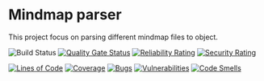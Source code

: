 # Mindmap parser

This project focus on parsing different mindmap files to object.

![Build Status](https://github.com/cloudphr/mindmap/workflows/Build/badge.svg)
[![Quality Gate Status](https://sonarcloud.io/api/project_badges/measure?project=cloudphr_mindmap&metric=alert_status)](https://sonarcloud.io/dashboard?id=cloudphr_mindmap)
[![Reliability Rating](https://sonarcloud.io/api/project_badges/measure?project=cloudphr_mindmap&metric=reliability_rating)](https://sonarcloud.io/dashboard?id=cloudphr_mindmap)
[![Security Rating](https://sonarcloud.io/api/project_badges/measure?project=cloudphr_mindmap&metric=security_rating)](https://sonarcloud.io/dashboard?id=cloudphr_mindmap)

[![Lines of Code](https://sonarcloud.io/api/project_badges/measure?project=cloudphr_mindmap&metric=ncloc)](https://sonarcloud.io/dashboard?id=cloudphr_mindmap)
[![Coverage](https://sonarcloud.io/api/project_badges/measure?project=cloudphr_mindmap&metric=coverage)](https://sonarcloud.io/dashboard?id=cloudphr_mindmap)
[![Bugs](https://sonarcloud.io/api/project_badges/measure?project=cloudphr_mindmap&metric=bugs)](https://sonarcloud.io/dashboard?id=cloudphr_mindmap)
[![Vulnerabilities](https://sonarcloud.io/api/project_badges/measure?project=cloudphr_mindmap&metric=vulnerabilities)](https://sonarcloud.io/dashboard?id=cloudphr_mindmap)
[![Code Smells](https://sonarcloud.io/api/project_badges/measure?project=cloudphr_mindmap&metric=code_smells)](https://sonarcloud.io/dashboard?id=cloudphr_mindmap)
